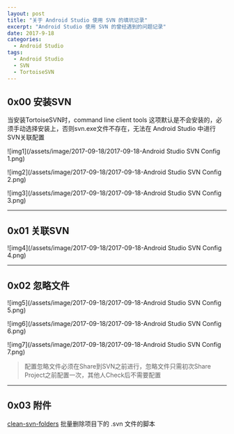 ```yaml
---
layout: post
title: "关于 Android Studio 使用 SVN 的填坑记录"
excerpt: "Android Studio 使用 SVN 的曾经遇到的问题记录"
date: 2017-9-18
categories:
  - Android Studio
tags:
  - Android Studio
  - SVN
  - TortoiseSVN
---
```


## 0x00 安装SVN

当安装TortoiseSVN时，command line client tools 这项默认是不会安装的，必须手动选择安装上，否则svn.exe文件不存在，无法在 Android Studio 中进行SVN关联配置

![img1](/assets/image/2017-09-18/2017-09-18-Android Studio SVN Config 1.png)  

![img2](/assets/image/2017-09-18/2017-09-18-Android Studio SVN Config 2.png)  

![img3](/assets/image/2017-09-18/2017-09-18-Android Studio SVN Config 3.png)  

-------------------

## 0x01 关联SVN  

![img4](/assets/image/2017-09-18/2017-09-18-Android Studio SVN Config 4.png)  

-------------------

## 0x02 忽略文件

![img5](/assets/image/2017-09-18/2017-09-18-Android Studio SVN Config 5.png) 

![img6](/assets/image/2017-09-18/2017-09-18-Android Studio SVN Config 6.png) 

![img7](/assets/image/2017-09-18/2017-09-18-Android Studio SVN Config 7.png) 

> 配置忽略文件必须在Share到SVN之前进行，忽略文件只需初次Share Project之前配置一次，其他人Check后不需要配置

-------------------

## 0x03 附件
[clean-svn-folders](https://github.com/RockyQu/RockyQu.github.io/tree/master/assets/file) 批量删除项目下的 .svn 文件的脚本